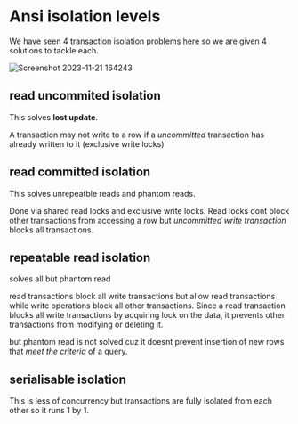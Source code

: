 # Ansi isolation levels
We have seen 4 transaction isolation problems [here](https://github.com/brian6484/CSKnowledge/blob/main/Backend/Transaction%20isolation%20problems.md)
so we are given 4 solutions to tackle each.

![Screenshot 2023-11-21 164243](https://github.com/brian6484/CSKnowledge/assets/56388433/55bb437c-c373-48a1-ae91-4cc3e9f8ebbf)


## read uncommited isolation
This solves **lost update**. 

A transaction may not write to a row if a *uncommitted* transaction has already written to it (exclusive write locks)

## read committed isolation
This solves unrepeatble reads and phantom reads.

Done via shared read locks and exclusive write locks. Read locks dont block other transactions from accessing a row but 
*uncommitted write transaction* blocks all transactions.

## repeatable read isolation 
solves all but phantom read

read transactions block all write transactions but allow read transactions while write operations block all other transactions. Since a read transaction blocks
all write transactions by acquiring lock on the data, it prevents other transactions from modifying or deleting it.

but phantom read is not solved cuz it doesnt prevent insertion of new rows that *meet the criteria* of a query.

## serialisable isolation
This is less of concurrency but transactions are fully isolated from each other so it runs 1 by 1.
